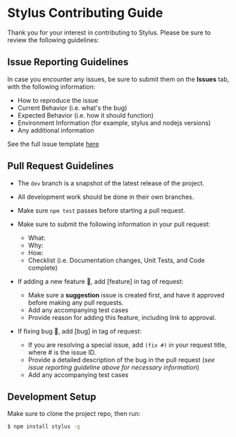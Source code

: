# Stylus Contributing Guide

Thank you for your interest in contributing to Stylus. Please be sure to review the following guidelines:

## Issue Reporting Guidelines

In case you encounter any issues, be sure to submit them on the **Issues** tab, with the following information:
- How to reproduce the issue
- Current Behavior (i.e. what's the bug)
- Expected Behavior (i.e. how it should function)
- Environment Information (for example, stylus and nodejs versions)
- Any additional information

See the full issue template [here](./ISSUE_TEMPLATE/bug.md)

## Pull Request Guidelines

- The `dev` branch is a snapshot of the latest release of the project. 
- All development work should be done in their own branches.
- Make sure `npm test` passes before starting a pull request.
- Make sure to submit the following information in your pull request:
   - What:
   - Why:
   - How:
   - Checklist (i.e. Documentation changes, Unit Tests, and Code complete)
- If adding a new feature 🔧, add [feature] in tag of request:
  - Make sure a **suggestion** issue is created first, and have it approved before making any pull requests.
  - Add any accompanying test cases
  - Provide reason for adding this feature, including link to approval.

- If fixing bug 🐛, add [bug] in tag of request:
  - If you are resolving a special issue, add `(fix #)` in your request title, where # is the issue ID.
  - Provide a detailed description of the bug in the pull request (_see issue reporting guideline above for necessary information_)
  - Add any accompanying test cases

## Development Setup

Make sure to clone the project repo, then run:

``` bash
$ npm install stylus -g 
```
